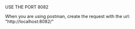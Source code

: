 USE THE PORT 8082

When you are using postman, create the request with the url:
"http://localhost:8082/"

